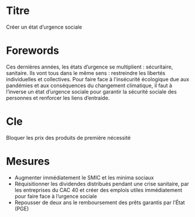 # Titre
Créer un état d’urgence sociale

# Forewords
Ces dernières années, les états d’urgence se multiplient : sécuritaire, sanitaire. Ils vont tous dans le même sens : restreindre les libertés individuelles et collectives. Pour faire face à l’insécurité écologique due aux pandémies et aux conséquences du changement climatique, il faut à l’inverse un état d’urgence sociale pour garantir la sécurité sociale des personnes et renforcer les liens d’entraide.

# Cle
Bloquer les prix des produits de première nécessité

# Mesures

* Augmenter immédiatement le SMIC et les minima sociaux
* Réquisitionner les dividendes distribués pendant une crise sanitaire, par les entreprises du CAC 40 et créer des emplois utiles immédiatement pour faire face à l’urgence sociale
* Repousser de deux ans le remboursement des prêts garantis par l’État (PGE)
